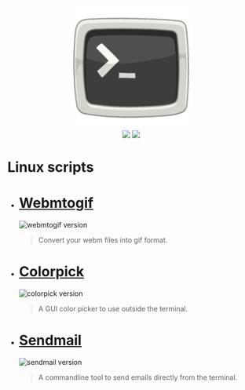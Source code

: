<p align="center">
<img width=250 src="https://github.com/PinheiroCosta/MyScripts/raw/97722319eace982113f70993149753274e16ad9c/images/terminal.png"></img><br>
<img src="https://img.shields.io/github/issues/PinheiroCosta/MyScripts"></img>
<img src="https://img.shields.io/github/license/PinheiroCosta/MyScripts"></img>
</p>

# Linux scripts 

- # [Webmtogif](https://github.com/PinheiroCosta/MyScripts/blob/76a3e30cc590dd85212f1f0d0cbd1823b9819b18/docs/webmtogif.md)
    ![webmtogif version](https://img.shields.io/badge/Version-1.0-sucess)
    > Convert your webm files into gif format.
- # [Colorpick](https://github.com/PinheiroCosta/MyScripts/blob/a814224ce42144478ee4c231bd959b93b5dd6d6f/docs/colorpick.md)
    ![colorpick version](https://img.shields.io/badge/Version-1.1-sucess)
    > A GUI color picker to use outside the terminal.
- # [Sendmail](https://github.com/PinheiroCosta/MyScripts/blob/ce6c39d50f35f7e057683e940638d9067eaea3e6/docs/sendmail.md)
    ![sendmail version](https://img.shields.io/badge/Version-1.0-sucess)
    > A commandline tool to send emails directly from the terminal.

